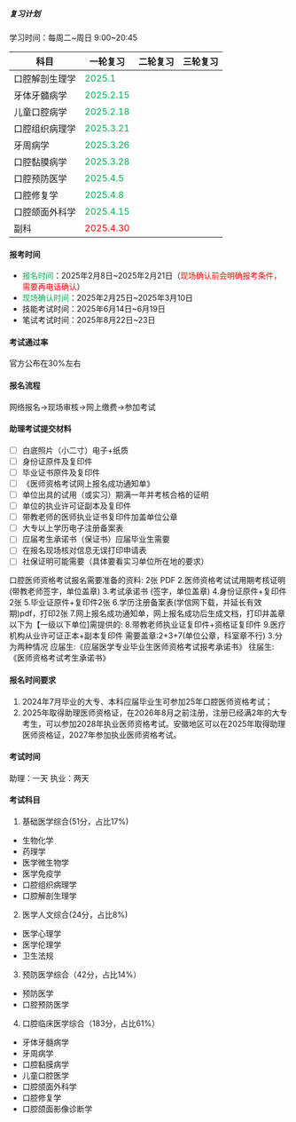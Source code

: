 ##### 复习计划
学习时间：每周二~周日 9:00~20:45

| 科目      | 一轮复习                                   | 二轮复习 | 三轮复习 |
| ------- | -------------------------------------- | ---- | ---- |
| 口腔解剖生理学 | <font color="#00b050">2025.1</font>    |      |      |
| 牙体牙髓病学  | <font color="#00b050">2025.2.15</font> |      |      |
| 儿童口腔病学  | <font color="#00b050">2025.2.18</font> |      |      |
| 口腔组织病理学 | <font color="#00b050">2025.3.21</font> |      |      |
| 牙周病学    | <font color="#00b050">2025.3.26</font> |      |      |
| 口腔黏膜病学  | <font color="#00b050">2025.3.28</font> |      |      |
| 口腔预防医学  | <font color="#00b050">2025.4.5</font>  |      |      |
| 口腔修复学   | <font color="#00b050">2025.4.8</font>  |      |      |
| 口腔颌面外科学 | <font color="#00b050">2025.4.15</font> |      |      |
| 副科      | <font color="#ff0000">2025.4.30</font> |      |      |

#### 报考时间
* <font color="#00b050">报名时间</font>：2025年2月8日~2025年2月21日（<font color="#ff0000">现场确认前会明确报考条件，需要再电话确认</font>）
* <font color="#00b050">现场确认时间</font>：2025年2月25日~2025年3月10日
* 技能考试时间：2025年6月14日~6月19日
* 笔试考试时间：2025年8月22日~23日
#### 考试通过率
官方公布在30%左右
#### 报名流程
网络报名->现场审核->网上缴费->参加考试
#### 助理考试提交材料
- [ ] 白底照片（小二寸）电子+纸质
- [ ] 身份证原件及复印件
- [ ] 毕业证书原件及复印件
- [ ] 《医师资格考试网上报名成功通知单》
- [ ] 单位出具的试用（或实习）期满一年并考核合格的证明
- [ ] 单位的执业许可证副本及复印件
- [ ] 带教老师的医师执业证书复印件加盖单位公章
- [ ] 大专以上学历电子注册备案表
- [ ] 应届考生承诺书（保证书）应届毕业生需要
- [ ] 在报名现场核对信息无误打印申请表
- [ ] 社保证明可能需要（具体要看实习单位所在地的要求）

口腔医师资格考试报名需要准备的资料:
2张	PDF	
2.医师资格考试试用期考核证明(带教老师签字，单位盖章)
3.考试承诺书 (签字，单位盖章)
4.身份证原件+复印件2张
5.毕业证原件+复印件2张
6.学历注册备案表(学信网下载，并延长有效期)pdf，打印2张
7.网上报名成功通知单，网上报名成功后生成文档，打印并盖章以下为【一级以下单位]需提供的:
8.带教老师执业证复印件+资格证复印件
9.医疗机构从业许可证正本+副本复印件
需要盖章:2+3+7(单位公章，科室章不行)
3.分为两种情况
应届生:《应届医学专业毕业生医师资格考试报考承诺书》
往届生:《医师资格考试考生承诺书》

#### 报名时间要求
1. 2024年7月毕业的大专、本科应届毕业生可参加25年口腔医师资格考试；
2. 2025年取得助理医师资格证，在2026年8月之前注册，注册已经满2年的大专考生，可以参加2028年执业医师资格考试。安徽地区可以在2025年取得助理医师资格证，2027年参加执业医师资格考试。
#### 考试时间
助理：一天
执业：两天
#### 考试科目
1. 基础医学综合(51分，占比17%)
* 生物化学
* 药理学
* 医学微生物学
* 医学免疫学
* 口腔组织病理学
* 口腔解剖生理学
2. 医学人文综合(24分，占比8%)
* 医学心理学
* 医学伦理学
* 卫生法规
3. 预防医学综合（42分，占比14%）
* 预防医学
* 口腔预防医学
4. 口腔临床医学综合（183分，占比61%）
* 牙体牙髓病学
* 牙周病学
* 口腔黏膜病学
* 儿童口腔医学
* 口腔颌面外科学
* 口腔修复学
* 口腔颌面影像诊断学







